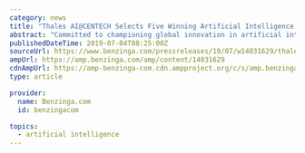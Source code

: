 ```yaml
---
category: news
title: "Thales AI@CENTECH Selects Five Winning Artificial Intelligence Start-Ups"
abstract: "Committed to championing global innovation in artificial intelligence (AI), Thales, as part of its partnership with world-leading business accelerator CENTECH, announced the 5 start-ups selected by an international jury to participate in its first season ..."
publishedDateTime: 2019-07-04T08:25:00Z
sourceUrl: https://www.benzinga.com/pressreleases/19/07/w14031629/thales-ai-centech-selects-five-winning-artificial-intelligence-start-ups
ampUrl: https://amp.benzinga.com/amp/content/14031629
cdnAmpUrl: https://amp-benzinga-com.cdn.ampproject.org/c/s/amp.benzinga.com/amp/content/14031629
type: article

provider:
  name: Benzinga.com
  id: benzingacom

topics:
  - artificial intelligence
---
```

